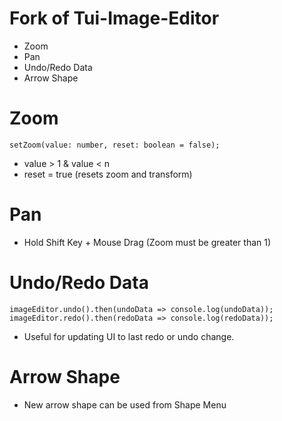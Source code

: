 # Fork of Tui-Image-Editor
- Zoom
- Pan
- Undo/Redo Data
- Arrow Shape

# Zoom 
`setZoom(value: number, reset: boolean = false);` 

- value > 1 & value < n 
- reset = true (resets zoom and transform) 

# Pan
- Hold Shift Key + Mouse Drag (Zoom must be greater than 1) 

# Undo/Redo Data
`imageEditor.undo().then(undoData => console.log(undoData));`
`imageEditor.redo().then(redoData => console.log(redoData));`

- Useful for updating UI to last redo or undo change. 

# Arrow Shape
- New arrow shape can be used from Shape Menu

